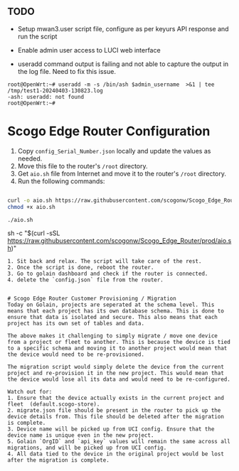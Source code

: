 ## TODO
- Setup mwan3.user script file, configure as per keyurs API response and run the script
- Enable admin user access to LUCI web interface

- useradd command output is failing and not able to capture the output in the log file. Need to fix this issue.
```
root@OpenWrt:~# useradd -m -s /bin/ash $admin_username  >&1 | tee /tmp/test1-20240403-130823.log
-ash: useradd: not found
root@OpenWrt:~#
```


# Scogo Edge Router Configuration
1. Copy `config_Serial_Number.json` locally and update the values as needed.
2. Move this file to the router's `/root` directory.
3. Get `aio.sh` file from Internet and move it to the router's `/root` directory.
4. Run the following commands:
```bash

curl -o aio.sh https://raw.githubusercontent.com/scogonw/Scogo_Edge_Router/prod/aio.sh
chmod +x aio.sh

./aio.sh
```

sh -c "$(curl -sSL https://raw.githubusercontent.com/scogonw/Scogo_Edge_Router/prod/aio.sh)"
```
1. Sit back and relax. The script will take care of the rest.
2. Once the script is done, reboot the router.
3. Go to golain dashboard and check if the router is connected.
4. delete the `config.json` file from the router.


# Scogo Edge Router Customer Provisioning / Migration
Today on Golain, projects are seperated at the schema level. This means that each project has its own database schema. This is done to ensure that data is isolated and secure. This also means that each project has its own set of tables and data.

The above makes it challenging to simply migrate / move one device from a project or fleet to another. This is because the device is tied to a specific schema and moving it to another project would mean that the device would need to be re-provisioned.

The migration script would simply delete the device from the current project and re-provision it in the new project. This would mean that the device would lose all its data and would need to be re-configured.

Watch out for:
1. Ensure that the device actually exists in the current project and fleet  (default.scogo-store).
2. migrate.json file should be present in the router to pick up the device details from. This file should be deleted after the migration is complete.
3. Device name will be picked up from UCI config. Ensure that the device name is unique even in the new project.
5. Golain `OrgID` and `api_key` values will remain the same across all migrations, and will be picked up from UCI config.
4. All data tied to the device in the original project would be lost after the migration is complete.
